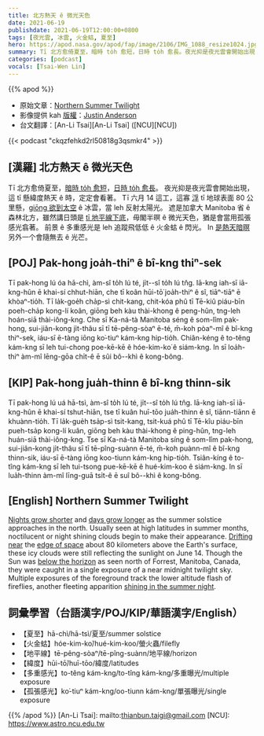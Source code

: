 ```yaml
---
title: 北方熱天 ê 微光天色
date: 2021-06-19
publishdate: 2021-06-19T12:00:00+0800
tags: [夜光雲, 冰雲, 火金蛄, 夏至]
hero: https://apod.nasa.gov/apod/fap/image/2106/IMG_1088_resize1024.jpg
summary: Tī 北方愈倚夏至，暗時 to̍h 愈短，日時 to̍h 愈長。夜光抑是夜光雲會開始出現，這 tī 懸緯度熱天 ê 時，定定會看著。
categories: [podcast]
vocals: [Tsai-Wen Lin]
---
```


{{% apod %}}

- 原始文章：[Northern Summer Twilight](https://apod.nasa.gov/apod/ap210619.html)
- 影像提供 kah [版權][copyright]：[Justin Anderson](https://www.facebook.com/AuroraJustinAnderson)
- 台文翻譯：[An-Li Tsai][An-Li Tsai] ([NCU][NCU])

{{< podcast "ckqzfehkd2rl50818g3qsmkr4" >}}

## [漢羅] 北方熱天 ê 微光天色
Tī 北方愈倚夏至，[暗時 to̍h 愈短][Nights grow shorter]，[日時 to̍h 愈長][days grow longer]。
夜光抑是夜光雲會開始出現，這 tī 懸緯度熱天 ê 時，定定會看著。
Tī 六月 14 這工，這寡 [浮][Drifting near] tī 地球表面 80 公里懸，[giōng 欲到太空][edge of space] ê 冰雲，當 leh 反射太陽光。
遮是加拿大 Manitoba 省 ê 森林北方，雖然講日頭是 [tī 地平線下底][below the horizon]，毋閣半暝 ê 微光天色，猶是會當用孤張感光翕著。
前景 ê 多重感光是 leh 追蹤飛低低 ê 火金蛄 ê 閃光。
In [是熱天暗暝][shining in the summer night] 另外一个會隨無去 ê 光芒。

## [POJ] Pak-hong joa̍h-thiⁿ ê bî-kng thiⁿ-sek
Tī pak-hong lú óa hā-chì, àm-sî to̍h lú té, ji̍t--sî to̍h lú tn̂g.
Iā-kng iah-sī iā-kng-hûn ē khai-sí chhut-hiān, che tī koân hūi-tō͘ joa̍h-thiⁿ ê sî, tiāⁿ-tiāⁿ ē khòaⁿ-tio̍h.
Tī la̍k-goe̍h cha̍p-sì chit-kang, chit-kóa phû tī Tē-kiû piáu-bīn poeh-cha̍p kong-lí koân, giōng beh kàu thài-khong ê peng-hûn, tng-leh hoán-siā thài-iông-kng.
Che sī Ka-ná-tà Manitoba séng ê som-lîm pak-hong, sui-jiân-kong ji̍t-thâu sī tī tē-pêng-sòaⁿ ē-té, m̄-koh pòaⁿ-mî ê bî-kng thiⁿ-sek, iáu-sī ē-tàng iōng ko͘-tiuⁿ kám-kng hip-tio̍h.
Chiân-kéng ê to-têng kám-kng sī leh tui-chong poe-kē-kē ê hóe-kim-ko͘ ê siám-kng.
In sī loa̍h-thiⁿ àm-mî lēng-gōa chi̍t-ê ē sûi bô--khì ê kong-bông.


## [KIP] Pak-hong jua̍h-thinn ê bî-kng thinn-sik
Tī pak-hong lú uá hā-tsì, àm-sî to̍h lú té, ji̍t--sî to̍h lú tn̂g.
Iā-kng iah-sī iā-kng-hûn ē khai-sí tshut-hiān, tse tī kuân huī-tōo jua̍h-thinn ê sî, tiānn-tiānn ē khuànn-tio̍h.
Tī la̍k-gue̍h tsa̍p-sì tsit-kang, tsit-kuá phû tī Tē-kîu piáu-bīn pueh-tsa̍p kong-lí kuân, giōng beh kàu thài-khong ê ping-hûn, tng-leh huán-siā thài-iông-kng.
Tse sī Ka-ná-tà Manitoba síng ê som-lîm pak-hong, sui-jiân-kong ji̍t-thâu sī tī tē-pîng-suànn ē-té, m̄-koh puànn-mî ê bî-kng thinn-sik, iáu-sī ē-tàng iōng koo-tiunn kám-kng hip-tio̍h.
Tsiân-kíng ê to-tîng kám-kng sī leh tui-tsong pue-kē-kē ê hué-kim-koo ê siám-kng.
In sī lua̍h-thinn àm-mî līng-guā tsi̍t-ê ē suî bô--khì ê kong-bông.



## [English] Northern Summer Twilight
[Nights grow shorter][Nights grow shorter] and [days grow longer][days grow longer] as the summer solstice approaches in the north.
Usually seen at high latitudes in summer months, noctilucent or night shining clouds begin to make their appearance.
[Drifting near][Drifting near] the [edge of space][edge of space] about 80 kilometers above the Earth's surface, these icy clouds were still reflecting the sunlight on June 14.
Though the Sun was [below the horizon][below the horizon] as seen north of Forrest, Manitoba, Canada, they were caught in a single exposure of a near midnight twilight sky.
Multiple exposures of the foreground track the lower altitude flash of fireflies, another fleeting apparition [shining in the summer night][shining in the summer night].



## 詞彙學習（台語漢字/POJ/KIP/華語漢字/English）


- 【夏至】hā-chì/hā-tsì/夏至/summer solstice
- 【火金蛄】hóe-kim-ko͘/hué-kim-koo/螢火蟲/filefly
- 【地平線】tē-pêng-sòaⁿ/tē-pîng-suànn/地平線/horizon
- 【緯度】hūi-tō͘/huī-tōo/緯度/latitudes
- 【多重感光】to-têng kám-kng/to-tîng kám-kng/多重曝光/multiple exposure
- 【孤張感光】ko͘-tiuⁿ kám-kng/oo-tiunn kám-kng/單張曝光/single exposure



{{% /apod %}}
[An-Li Tsai]: mailto:thianbun.taigi@gmail.com
[NCU]: https://www.astro.ncu.edu.tw

[copyright]: https://apod.nasa.gov/apod/fap/lib/about_apod.html#srapply

[Nights grow shorter]:https://apod.nasa.gov/apod/ap191221.html
[days grow longer]:https://apod.nasa.gov/apod/ap190627.html
[Drifting near]:https://www.nasa.gov/feature/goddard/2018/nasa-balloon-mission-captures-electric-blue-clouds
[edge of space]:https://www.nasa.gov/mission_pages/aim/edge_of_space.html
[below the horizon]:https://apod.nasa.gov/apod/ap210605.html
[shining in the summer night]:https://apod.nasa.gov/apod/ap110805.html
